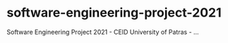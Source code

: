 # software-engineering-project-2021
Software Engineering Project 2021 - CEID University of Patras - ...
